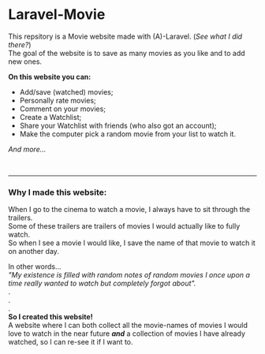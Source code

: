# Laravel-Movie
This repsitory is a Movie website made with (A)-Laravel.  (_See what I did there?_)
<br>The goal of the website is to save as many movies as you like and to add new ones.

**On this website you can:**
- Add/save (watched) movies;
- Personally rate movies;
- Comment on your movies;
- Create a Watchlist;
- Share your Watchlist with friends (who also got an account);
- Make the computer pick a random movie from your list to watch it.

_And more..._

<br>

---

### Why I made this website:
When I go to the cinema to watch a movie, I always have to sit through the trailers.<br>
Some of these trailers are trailers of movies I would actually like to fully watch. <br>
So when I see a movie I would like, I save the name of that movie to watch it on another day.<br>

In other words... <br>
			_"My existence is filled with random notes of random movies I once upon a time really wanted to watch but completely forgot about"._
<br>
																											.
<br>
																										.
<br>
																										.
<br>
**So I created this website!**
<br>
A website where I can both collect all the movie-names of movies I would love to watch in the near future _**and**_ a collection of movies I have already watched, so I can re-see it if I want to. 

